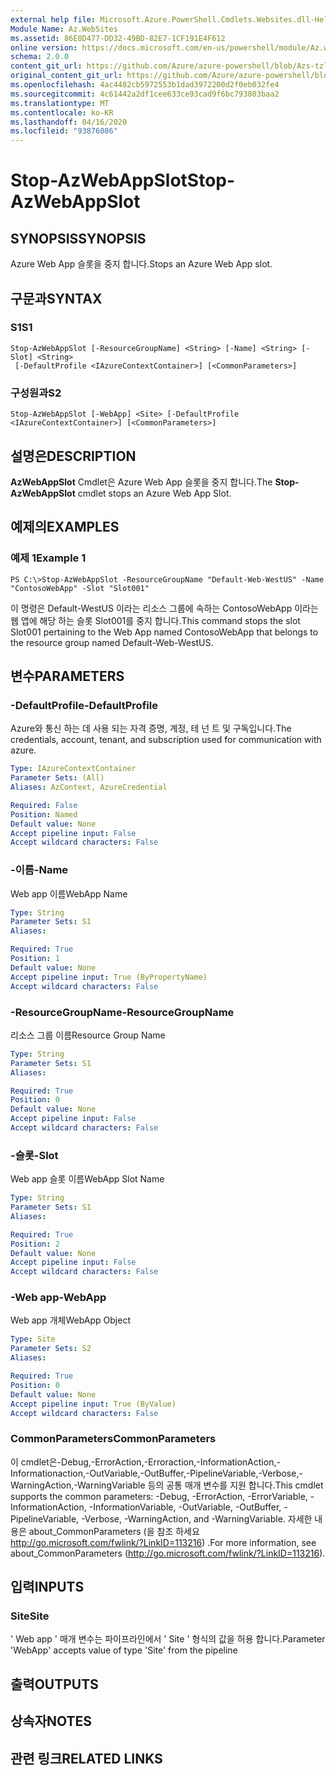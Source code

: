 ```yaml
---
external help file: Microsoft.Azure.PowerShell.Cmdlets.Websites.dll-Help.xml
Module Name: Az.WebSites
ms.assetid: 86E0D477-DD32-49BD-82E7-1CF191E4F612
online version: https://docs.microsoft.com/en-us/powershell/module/Az.websites/stop-Azwebappslot
schema: 2.0.0
content_git_url: https://github.com/Azure/azure-powershell/blob/Azs-tzl/src/Websites/Websites/help/Stop-AzWebAppSlot.md
original_content_git_url: https://github.com/Azure/azure-powershell/blob/Azs-tzl/src/Websites/Websites/help/Stop-AzWebAppSlot.md
ms.openlocfilehash: 4ac4482cb5972553b1dad3972200d2f0eb032fe4
ms.sourcegitcommit: 4c61442a2df1cee633ce93cad9f6bc793803baa2
ms.translationtype: MT
ms.contentlocale: ko-KR
ms.lasthandoff: 04/16/2020
ms.locfileid: "93876086"
---
```

# <span data-ttu-id="d7764-101">Stop-AzWebAppSlot</span><span class="sxs-lookup"><span data-stu-id="d7764-101">Stop-AzWebAppSlot</span></span>

## <span data-ttu-id="d7764-102">SYNOPSIS</span><span class="sxs-lookup"><span data-stu-id="d7764-102">SYNOPSIS</span></span>
<span data-ttu-id="d7764-103">Azure Web App 슬롯을 중지 합니다.</span><span class="sxs-lookup"><span data-stu-id="d7764-103">Stops an Azure Web App slot.</span></span>

## <span data-ttu-id="d7764-104">구문과</span><span class="sxs-lookup"><span data-stu-id="d7764-104">SYNTAX</span></span>

### <span data-ttu-id="d7764-105">S1</span><span class="sxs-lookup"><span data-stu-id="d7764-105">S1</span></span>
```
Stop-AzWebAppSlot [-ResourceGroupName] <String> [-Name] <String> [-Slot] <String>
 [-DefaultProfile <IAzureContextContainer>] [<CommonParameters>]
```

### <span data-ttu-id="d7764-106">구성원과</span><span class="sxs-lookup"><span data-stu-id="d7764-106">S2</span></span>
```
Stop-AzWebAppSlot [-WebApp] <Site> [-DefaultProfile <IAzureContextContainer>] [<CommonParameters>]
```

## <span data-ttu-id="d7764-107">설명은</span><span class="sxs-lookup"><span data-stu-id="d7764-107">DESCRIPTION</span></span>
<span data-ttu-id="d7764-108">**AzWebAppSlot** Cmdlet은 Azure Web App 슬롯을 중지 합니다.</span><span class="sxs-lookup"><span data-stu-id="d7764-108">The **Stop-AzWebAppSlot** cmdlet stops an Azure Web App Slot.</span></span>

## <span data-ttu-id="d7764-109">예제의</span><span class="sxs-lookup"><span data-stu-id="d7764-109">EXAMPLES</span></span>

### <span data-ttu-id="d7764-110">예제 1</span><span class="sxs-lookup"><span data-stu-id="d7764-110">Example 1</span></span>
```
PS C:\>Stop-AzWebAppSlot -ResourceGroupName "Default-Web-WestUS" -Name "ContosoWebApp" -Slot "Slot001"
```

<span data-ttu-id="d7764-111">이 명령은 Default-WestUS 이라는 리소스 그룹에 속하는 ContosoWebApp 이라는 웹 앱에 해당 하는 슬롯 Slot001를 중지 합니다.</span><span class="sxs-lookup"><span data-stu-id="d7764-111">This command stops the slot Slot001 pertaining to the Web App named ContosoWebApp that belongs to the resource group named Default-Web-WestUS.</span></span>

## <span data-ttu-id="d7764-112">변수</span><span class="sxs-lookup"><span data-stu-id="d7764-112">PARAMETERS</span></span>

### <span data-ttu-id="d7764-113">-DefaultProfile</span><span class="sxs-lookup"><span data-stu-id="d7764-113">-DefaultProfile</span></span>
<span data-ttu-id="d7764-114">Azure와 통신 하는 데 사용 되는 자격 증명, 계정, 테 넌 트 및 구독입니다.</span><span class="sxs-lookup"><span data-stu-id="d7764-114">The credentials, account, tenant, and subscription used for communication with azure.</span></span>

```yaml
Type: IAzureContextContainer
Parameter Sets: (All)
Aliases: AzContext, AzureCredential

Required: False
Position: Named
Default value: None
Accept pipeline input: False
Accept wildcard characters: False
```

### <span data-ttu-id="d7764-115">-이름</span><span class="sxs-lookup"><span data-stu-id="d7764-115">-Name</span></span>
<span data-ttu-id="d7764-116">Web app 이름</span><span class="sxs-lookup"><span data-stu-id="d7764-116">WebApp Name</span></span>

```yaml
Type: String
Parameter Sets: S1
Aliases: 

Required: True
Position: 1
Default value: None
Accept pipeline input: True (ByPropertyName)
Accept wildcard characters: False
```

### <span data-ttu-id="d7764-117">-ResourceGroupName</span><span class="sxs-lookup"><span data-stu-id="d7764-117">-ResourceGroupName</span></span>
<span data-ttu-id="d7764-118">리소스 그룹 이름</span><span class="sxs-lookup"><span data-stu-id="d7764-118">Resource Group Name</span></span>

```yaml
Type: String
Parameter Sets: S1
Aliases: 

Required: True
Position: 0
Default value: None
Accept pipeline input: False
Accept wildcard characters: False
```

### <span data-ttu-id="d7764-119">-슬롯</span><span class="sxs-lookup"><span data-stu-id="d7764-119">-Slot</span></span>
<span data-ttu-id="d7764-120">Web app 슬롯 이름</span><span class="sxs-lookup"><span data-stu-id="d7764-120">WebApp Slot Name</span></span>

```yaml
Type: String
Parameter Sets: S1
Aliases: 

Required: True
Position: 2
Default value: None
Accept pipeline input: False
Accept wildcard characters: False
```

### <span data-ttu-id="d7764-121">-Web app</span><span class="sxs-lookup"><span data-stu-id="d7764-121">-WebApp</span></span>
<span data-ttu-id="d7764-122">Web app 개체</span><span class="sxs-lookup"><span data-stu-id="d7764-122">WebApp Object</span></span>

```yaml
Type: Site
Parameter Sets: S2
Aliases: 

Required: True
Position: 0
Default value: None
Accept pipeline input: True (ByValue)
Accept wildcard characters: False
```

### <span data-ttu-id="d7764-123">CommonParameters</span><span class="sxs-lookup"><span data-stu-id="d7764-123">CommonParameters</span></span>
<span data-ttu-id="d7764-124">이 cmdlet은-Debug,-ErrorAction,-Erroraction,-InformationAction,-Informationaction,-OutVariable,-OutBuffer,-PipelineVariable,-Verbose,-WarningAction,-WarningVariable 등의 공통 매개 변수를 지원 합니다.</span><span class="sxs-lookup"><span data-stu-id="d7764-124">This cmdlet supports the common parameters: -Debug, -ErrorAction, -ErrorVariable, -InformationAction, -InformationVariable, -OutVariable, -OutBuffer, -PipelineVariable, -Verbose, -WarningAction, and -WarningVariable.</span></span> <span data-ttu-id="d7764-125">자세한 내용은 about_CommonParameters (을 참조 하세요 http://go.microsoft.com/fwlink/?LinkID=113216) .</span><span class="sxs-lookup"><span data-stu-id="d7764-125">For more information, see about_CommonParameters (http://go.microsoft.com/fwlink/?LinkID=113216).</span></span>

## <span data-ttu-id="d7764-126">입력</span><span class="sxs-lookup"><span data-stu-id="d7764-126">INPUTS</span></span>

### <span data-ttu-id="d7764-127">Site</span><span class="sxs-lookup"><span data-stu-id="d7764-127">Site</span></span>
<span data-ttu-id="d7764-128">' Web app ' 매개 변수는 파이프라인에서 ' Site ' 형식의 값을 허용 합니다.</span><span class="sxs-lookup"><span data-stu-id="d7764-128">Parameter 'WebApp' accepts value of type 'Site' from the pipeline</span></span>

## <span data-ttu-id="d7764-129">출력</span><span class="sxs-lookup"><span data-stu-id="d7764-129">OUTPUTS</span></span>

## <span data-ttu-id="d7764-130">상속자</span><span class="sxs-lookup"><span data-stu-id="d7764-130">NOTES</span></span>

## <span data-ttu-id="d7764-131">관련 링크</span><span class="sxs-lookup"><span data-stu-id="d7764-131">RELATED LINKS</span></span>

